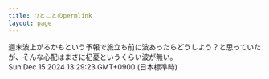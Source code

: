 ```yaml
---
title: ひとことのpermlink
layout: page
---
```

<div class="box" dt="1734236963741">
  週末波上がるかもという予報で旅立ち前に波あったらどうしよう？と思っていたが、そんな心配はまさに杞憂というくらい波が無い。
  <div class="content is-small">Sun Dec 15 2024 13:29:23 GMT+0900 (日本標準時)</div>
</div>